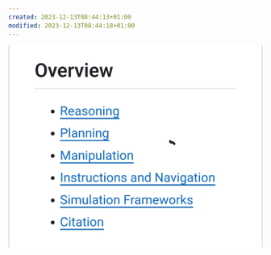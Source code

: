 ```yaml
---
created: 2023-12-13T08:44:13+01:00
modified: 2023-12-13T08:44:18+01:00
---
```


![Image](./2e674ad996ff4a98377e7d97f9916c13.jpg)

